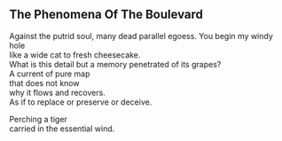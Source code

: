 The Phenomena Of The Boulevard
------------------------------
Against the putrid soul, many dead parallel egoess. You begin my windy hole  
like a wide cat to fresh cheesecake.  
What is this detail but a memory penetrated of its grapes?  
A current of pure map  
that does not know  
why it flows and recovers.  
As if to replace or preserve or deceive.  
  
Perching a tiger  
carried in the essential wind.  

